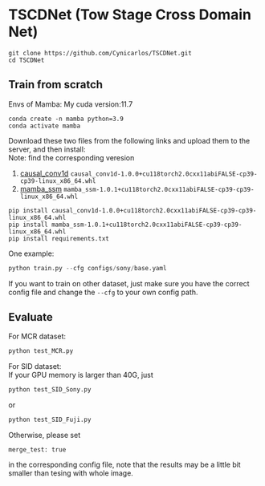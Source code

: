# TSCDNet (Tow Stage Cross Domain Net)
```
git clone https://github.com/Cynicarlos/TSCDNet.git
cd TSCDNet
```
## Train from scratch
Envs of Mamba: My cuda version:11.7  
```
conda create -n mamba python=3.9
conda activate mamba
```
Download these two files from the following links and upload them to the server, and then install:  
Note: find the corresponding veresion
1. [causal_conv1d](https://github.com/Dao-AILab/causal-conv1d/releases/tag/v1.0.0)
`causal_conv1d-1.0.0+cu118torch2.0cxx11abiFALSE-cp39-cp39-linux_x86_64.whl`
2. [mamba_ssm](https://github.com/state-spaces/mamba/releases/tag/v1.0.1)
`mamba_ssm-1.0.1+cu118torch2.0cxx11abiFALSE-cp39-cp39-linux_x86_64.whl`

```
pip install causal_conv1d-1.0.0+cu118torch2.0cxx11abiFALSE-cp39-cp39-linux_x86_64.whl  
pip install mamba_ssm-1.0.1+cu118torch2.0cxx11abiFALSE-cp39-cp39-linux_x86_64.whl
pip install requirements.txt
```

One example:  
```python
python train.py --cfg configs/sony/base.yaml
```  
If you want to train on other dataset, just make sure you have the correct config file and change the `--cfg` to your own config path.

## Evaluate
For MCR dataset: 
```python
python test_MCR.py
```
For SID dataset:  
If your GPU memory is larger than 40G, just 
```python
python test_SID_Sony.py
```
or
```python
python test_SID_Fuji.py
```
Otherwise, please set 
```
merge_test: true
```
in the corresponding config file, note that the results may be a little bit smaller than tesing with whole image.
